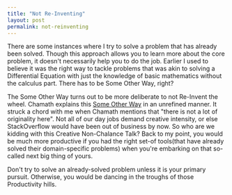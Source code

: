```yaml
---
title: "Not Re-Inventing"
layout: post  
permalink: not-reinventing
---
```


There are some instances where I try to solve a problem that has already been solved. Though this approach allows you to learn more about the core problem, it doesn't necessarily help you to do the job. Earlier I used to believe it was the right way to tackle problems that was akin to solving a Differential Equation with just the knowledge of basic mathematics without the calculus part. There has to be Some Other Way, right?

The Some Other Way turns out to be more deliberate to not Re-Invent the wheel. Chamath explains this [Some Other Way](https://youtu.be/PMotykw0SIk?t=501) in an unrefined manner. It struck a chord with me when Chamath mentions that "there is not a lot of originality here". Not all of our day jobs demand creative intensity, or else StackOverflow would have been out of business by now. So who are we kidding with this Creative Non-Chalance Talk? Back to my point, you would be much more productive if you had the right set-of tools(that have already solved their domain-specific problems) when you're embarking on that so-called next big thing of yours. 

Don't try to solve an already-solved problem unless it is your primary pursuit. Otherwise, you would be dancing in the troughs of those Productivity hills. 

